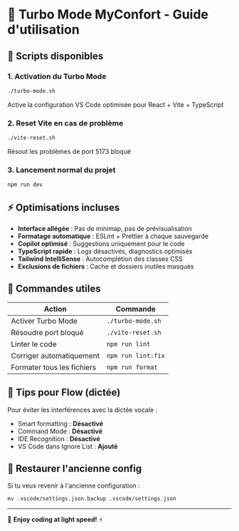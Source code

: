 # 🚀 Turbo Mode MyConfort - Guide d'utilisation

## 🔧 Scripts disponibles

### 1. Activation du Turbo Mode
```bash
./turbo-mode.sh
```
Active la configuration VS Code optimisée pour React + Vite + TypeScript

### 2. Reset Vite en cas de problème
```bash
./vite-reset.sh
```
Résout les problèmes de port 5173 bloqué

### 3. Lancement normal du projet
```bash
npm run dev
```

## ⚡ Optimisations incluses

- **Interface allégée** : Pas de minimap, pas de prévisualisation
- **Formatage automatique** : ESLint + Prettier à chaque sauvegarde
- **Copilot optimisé** : Suggestions uniquement pour le code
- **TypeScript rapide** : Logs désactivés, diagnostics optimisés
- **Tailwind IntelliSense** : Autocomplétion des classes CSS
- **Exclusions de fichiers** : Cache et dossiers inutiles masqués

## 🎯 Commandes utiles

| Action | Commande |
|--------|----------|
| Activer Turbo Mode | `./turbo-mode.sh` |
| Résoudre port bloqué | `./vite-reset.sh` |
| Linter le code | `npm run lint` |
| Corriger automatiquement | `npm run lint:fix` |
| Formater tous les fichiers | `npm run format` |

## 🧠 Tips pour Flow (dictée)

Pour éviter les interférences avec la dictée vocale :
- Smart formatting : **Désactivé**
- Command Mode : **Désactivé** 
- IDE Recognition : **Désactivé**
- VS Code dans Ignore List : **Ajouté**

## 🔄 Restaurer l'ancienne config

Si tu veux revenir à l'ancienne configuration :
```bash
mv .vscode/settings.json.backup .vscode/settings.json
```

---

🎉 **Enjoy coding at light speed!** ⚡
